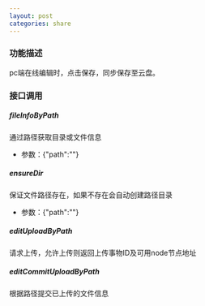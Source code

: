 ```yaml
---
layout: post
categories: share
---
```

### 功能描述

pc端在线编辑时，点击保存，同步保存至云盘。

### 接口调用

##### fileInfoByPath

通过路径获取目录或文件信息

- 参数：{"path":""}

##### ensureDir

保证文件路径存在，如果不存在会自动创建路径目录

- 参数：{"path":""}

##### editUploadByPath

请求上传，允许上传则返回上传事物ID及可用node节点地址

##### editCommitUploadByPath

根据路径提交已上传的文件信息

